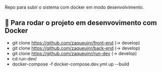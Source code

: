 Repo para subir o sistema com docker em modo desenvolvimento.

## 🚀 Para rodar o projeto em desenvovimento com Docker

- git clone https://github.com/zaqueujnr/front-end (-> develop)
- git clone https://github.com/zaqueujnr/back-end (-> develop)
- git clone https://github.com/zaqueujnr/run-dev (-> develop)
- cd run-dev/
- docker-compose -f docker-compose.dev.yml up --build 



